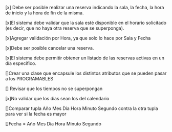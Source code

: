 [x] Debe ser posible realizar una reserva indicando la sala, la fecha, la hora de inicio y la hora de fin de la misma.

[x]El sistema debe validar que la sala esté disponible en el horario solicitado
(es decir, que no haya otra reserva que se superponga).

[x]Agregar validación por Hora, ya que solo lo hace por Sala y Fecha

[x]Debe ser posible cancelar una reserva.

[x]El sistema debe permitir obtener un listado de las reservas activas en un día específico.

[]Crear una clase que encapsule los distintos atributos que se pueden pasar a los PROGRAMABLES

[] Revisar que los tiempos no se superpongan

[x]No validar que los dias sean los del calendario

[]Comparar tupla Año Mes Día Hora Minuto Segundo contra la otra tupla para ver si la fecha es mayor

[]Fecha = Año Mes Día Hora Minuto Segundo